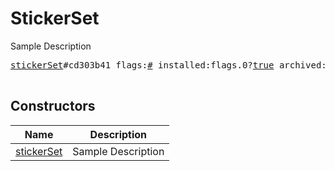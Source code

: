 # StickerSet

Sample Description

<pre>
<a href="../constructor/stickerSet">stickerSet</a>#cd303b41 flags:<a href="../type/#.md">#</a> installed:flags.0?<a href="../type/true.md">true</a> archived:flags.1?<a href="../type/true.md">true</a> official:flags.2?<a href="../type/true.md">true</a> masks:flags.3?<a href="../type/true.md">true</a> id:<a href="../type/long.md">long</a> access_hash:<a href="../type/long.md">long</a> title:<a href="../type/string.md">string</a> short_name:<a href="../type/string.md">string</a> count:<a href="../type/int.md">int</a> hash:<a href="../type/int.md">int</a> = <a href="../type/StickerSet.md">StickerSet</a>;

</pre>

## Constructors

| Name | Description |
|------|-------------|
| [stickerSet](../constructor/stickerSet.md) | Sample Description |

